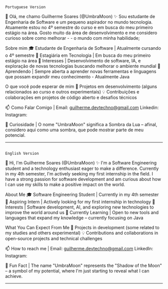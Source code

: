 
                                                                              Portuguese Version

👋 Olá, me chamo Guilherme Soares (@UmbraMoon)
✨ Sou estudante de Engenharia de Software e um pequeno aspirador no mundo tecnologia. Atuamente estou no 4º semestre do curso e em busca do meu primeiro estágio na área. 
    Gosto muito da área de desenvolvimento e me considero curioso sobre como melhorar - 
    - o mundo com minha habilidade;

Sobre mim
🎓 Estudante de Engenharia de Software | Atualmente cursando o 4º semestre
💼 Estagiária em Tecnologia | Em busca do meu primeiro estágio na área
🌌 Interesses | Desenvolvimento de software, IA, e exploração de novas tecnologias buscando melhorar o ambiente mundial
📖 Aprendendo | Sempre aberta a aprender novas ferramentas e linguagens que possam expandir meu conhecimento - Atualmente Java

O que você pode esperar de mim
🌱 Projetos em desenvolvimento (alguns relacionados ao curso e outros experimentais)
💡 Contribuições e colaborações em projetos de código aberto e desafios técnicos

📫 Como Falar Comigo | 
      Email: guilherme.devtechno@gmail.com
      Linkedin:
      Instagram:
      
🌙 Curiosidade | O nome "UmbraMoon" significa a Sombra da Lua – afinal, considero aqui como uma sombra, que pode mostrar parte de meu potencial.

------------------------------------------------------------------------------------------------------------------------------------------------------------------------------------------
                                                                                English Version

👋 Hi, I'm Guilherme Soares (@UmbraMoon)
✨ I'm a Software Engineering student and a technology enthusiast eager to make a difference. Currently in my 4th semester, I'm actively seeking my first internship in the field. 
    I have a strong passion for software development and am curious about how I can use my skills to make a positive impact on the world.

About Me
🎓 Software Engineering Student | Currently in my 4th semester
💼 Aspiring Intern | Actively looking for my first internship in technology
🌌 Interests | Software development, AI, and exploring new technologies to improve the world around us
📖 Currently Learning | Open to new tools and languages that expand my knowledge – currently focusing on Java

What You Can Expect From Me
🌱 Projects in development (some related to my studies and others experimental)
💡 Contributions and collaborations in open-source projects and technical challenges

📫 How to reach me | 
      Email: guilherme.devtechno@gmail.com
      LinkedIn: 
      Instagram: 

🌙 Fun Fact | The name "UmbraMoon" represents the "Shadow of the Moon" – a symbol of my potential, where I'm just starting to reveal what I can achieve.

------------------------------------------------------------------------------------------------------------------------------------------------------------------------------------------
